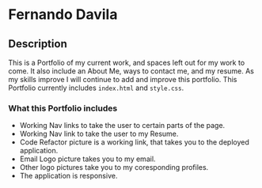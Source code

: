 # Fernando Davila

## Description 
This is a Portfolio of my current work, and spaces left out for my work to come. It also include an About Me, ways to contact me, and my resume. 
As my skills improve I will continue to add and improve this portfolio. This Portfolio currently includes `index.html` and `style.css`.

### What this Portfolio includes
* Working Nav links to take the user to certain parts of the page.
* Working Nav link to take the user to my Resume. 
* Code Refactor picture is a working link, that takes you to the deployed application. 
* Email Logo picture takes you to my email.
* Other logo pictures take you to my coresponding profiles.
* The application is responsive.


